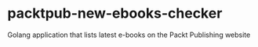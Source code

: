 # packtpub-new-ebooks-checker
Golang application that lists latest e-books on the Packt Publishing website
